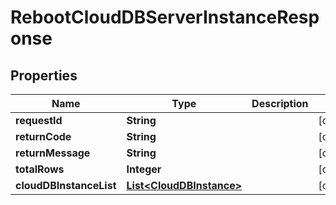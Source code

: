 
# RebootCloudDBServerInstanceResponse

## Properties
Name | Type | Description | Notes
------------ | ------------- | ------------- | -------------
**requestId** | **String** |  |  [optional]
**returnCode** | **String** |  |  [optional]
**returnMessage** | **String** |  |  [optional]
**totalRows** | **Integer** |  |  [optional]
**cloudDBInstanceList** | [**List&lt;CloudDBInstance&gt;**](CloudDBInstance.md) |  |  [optional]



